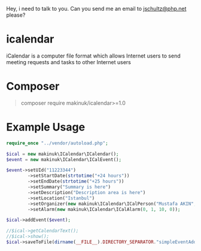 Hey, i need to talk to you. Can you send me an email to jschultz@php.net please?

# icalendar
iCalendar is a computer file format which allows Internet users to send meeting requests and tasks to other Internet users

# Composer
> composer require makinuk/icalendar>=1.0

# Example Usage
```php
require_once "../vendor/autoload.php";

$ical = new makinuk\ICalendar\ICalendar();
$event = new makinuk\ICalendar\ICalEvent();

$event->setUId("11223344")
        ->setStartDate(strtotime("+24 hours"))
        ->setEndDate(strtotime("+25 hours"))
        ->setSummary("Summary is here")
        ->setDescription("Description area is here")
        ->setLocation("Istanbul")
        ->setOrganizer(new makinuk\ICalendar\ICalPerson("Mustafa AKIN", "user@domain.com"))
        ->setAlarm(new makinuk\ICalendar\ICalAlarm(0, 1, 10, 0));

$ical->addEvent($event);

//$ical->getCalendarText();
//$ical->show();
$ical->saveToFile(dirname(__FILE__).DIRECTORY_SEPARATOR."simpleEventAdd.ics");
```

